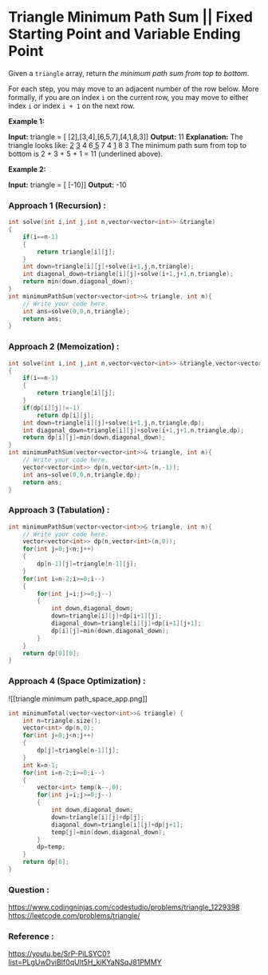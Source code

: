 # Triangle Minimum Path Sum || Fixed Starting  Point and Variable Ending Point


Given a `triangle` array, return _the minimum path sum from top to bottom_.

For each step, you may move to an adjacent number of the row below. More formally, if you are on index `i` on the current row, you may move to either index `i` or index `i + 1` on the next row.

**Example 1:**

**Input:** triangle = [ [2],[3,4],[6,5,7],[4,1,8,3]]
**Output:** 11
**Explanation:** The triangle looks like:
   <u>2</u>
  <u>3</u> 4
 6<u> 5</u> 7
4 <u>1</u> 8 3
The minimum path sum from top to bottom is 2 + 3 + 5 + 1 = 11 (underlined above).

**Example 2:**

**Input:** triangle = [ [-10]]
**Output:** -10


### Approach 1 (Recursion) :
```cpp
int solve(int i,int j,int n,vector<vector<int>> &triangle)
{
    if(i==n-1)
    {
        return triangle[i][j];
    }
    int down=triangle[i][j]+solve(i+1,j,n,triangle);
    int diagonal_down=triangle[i][j]+solve(i+1,j+1,n,triangle);
    return min(down,diagonal_down);
}
int minimumPathSum(vector<vector<int>>& triangle, int n){
	// Write your code here.
    int ans=solve(0,0,n,triangle);
    return ans;
}
```


### Approach 2 (Memoization) :

```cpp
int solve(int i,int j,int n,vector<vector<int>> &triangle,vector<vector<int>> &dp)
{
    if(i==n-1)
    {
        return triangle[i][j];
    }
    if(dp[i][j]!=-1)
        return dp[i][j];
    int down=triangle[i][j]+solve(i+1,j,n,triangle,dp);
    int diagonal_down=triangle[i][j]+solve(i+1,j+1,n,triangle,dp);
    return dp[i][j]=min(down,diagonal_down);
}
int minimumPathSum(vector<vector<int>>& triangle, int n){
	// Write your code here.
    vector<vector<int>> dp(n,vector<int>(n,-1));
    int ans=solve(0,0,n,triangle,dp);
    return ans;
}
```


### Approach 3 (Tabulation) :
```cpp
int minimumPathSum(vector<vector<int>>& triangle, int n){
	// Write your code here.
    vector<vector<int>> dp(n,vector<int>(n,0));
    for(int j=0;j<n;j++)
    {
        dp[n-1][j]=triangle[n-1][j];
    }
    for(int i=n-2;i>=0;i--)
    {
        for(int j=i;j>=0;j--)
        {
            int down,diagonal_down;
            down=triangle[i][j]+dp[i+1][j];
            diagonal_down=triangle[i][j]+dp[i+1][j+1];
            dp[i][j]=min(down,diagonal_down);
        }
    }
    return dp[0][0];
}
```


### Approach 4 (Space Optimization) :

![[triangle minimum path_space_app.png]]

```cpp
int minimumTotal(vector<vector<int>>& triangle) {
	int n=triangle.size();
	vector<int> dp(n,0);
	for(int j=0;j<n;j++)
	{
		dp[j]=triangle[n-1][j];
	}
	int k=n-1;
	for(int i=n-2;i>=0;i--)
	{
		vector<int> temp(k--,0);
		for(int j=i;j>=0;j--)
		{
			int down,diagonal_down;
			down=triangle[i][j]+dp[j];
			diagonal_down=triangle[i][j]+dp[j+1];
			temp[j]=min(down,diagonal_down);
		}
		dp=temp;
	}
	return dp[0];
}
```



### Question :
https://www.codingninjas.com/codestudio/problems/triangle_1229398
https://leetcode.com/problems/triangle/

### Reference :
https://youtu.be/SrP-PiLSYC0?list=PLgUwDviBIf0qUlt5H_kiKYaNSqJ81PMMY